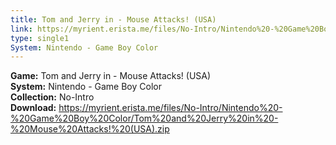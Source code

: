 ```yaml
---
title: Tom and Jerry in - Mouse Attacks! (USA)
link: https://myrient.erista.me/files/No-Intro/Nintendo%20-%20Game%20Boy%20Color/Tom%20and%20Jerry%20in%20-%20Mouse%20Attacks!%20(USA).zip
type: single1
System: Nintendo - Game Boy Color
---
```

<b>Game:</b> Tom and Jerry in - Mouse Attacks! (USA)<br>
<b>System:</b> Nintendo - Game Boy Color<br>
<b>Collection:</b> No-Intro<br>
<b>Download:</b> https://myrient.erista.me/files/No-Intro/Nintendo%20-%20Game%20Boy%20Color/Tom%20and%20Jerry%20in%20-%20Mouse%20Attacks!%20(USA).zip